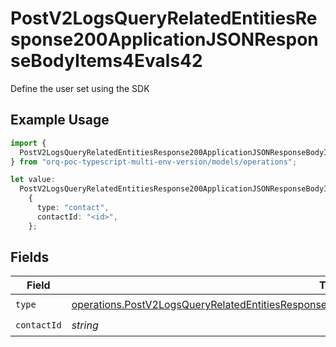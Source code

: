 # PostV2LogsQueryRelatedEntitiesResponse200ApplicationJSONResponseBodyItems4Evals42

Define the user set using the SDK

## Example Usage

```typescript
import {
  PostV2LogsQueryRelatedEntitiesResponse200ApplicationJSONResponseBodyItems4Evals42,
} from "orq-poc-typescript-multi-env-version/models/operations";

let value:
  PostV2LogsQueryRelatedEntitiesResponse200ApplicationJSONResponseBodyItems4Evals42 =
    {
      type: "contact",
      contactId: "<id>",
    };
```

## Fields

| Field                                                                                                                                                                                                                | Type                                                                                                                                                                                                                 | Required                                                                                                                                                                                                             | Description                                                                                                                                                                                                          |
| -------------------------------------------------------------------------------------------------------------------------------------------------------------------------------------------------------------------- | -------------------------------------------------------------------------------------------------------------------------------------------------------------------------------------------------------------------- | -------------------------------------------------------------------------------------------------------------------------------------------------------------------------------------------------------------------- | -------------------------------------------------------------------------------------------------------------------------------------------------------------------------------------------------------------------- |
| `type`                                                                                                                                                                                                               | [operations.PostV2LogsQueryRelatedEntitiesResponse200ApplicationJSONResponseBodyItems4Evals42Type](../../models/operations/postv2logsqueryrelatedentitiesresponse200applicationjsonresponsebodyitems4evals42type.md) | :heavy_check_mark:                                                                                                                                                                                                   | N/A                                                                                                                                                                                                                  |
| `contactId`                                                                                                                                                                                                          | *string*                                                                                                                                                                                                             | :heavy_check_mark:                                                                                                                                                                                                   | N/A                                                                                                                                                                                                                  |
